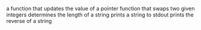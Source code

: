a function that updates the value of a pointer
function that swaps two given integers
determines the length of a string
prints a string to stdout
prints the reverse of a string
